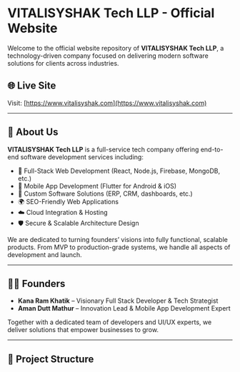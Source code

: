 # VITALISYSHAK Tech LLP - Official Website

Welcome to the official website repository of **VITALISYSHAK Tech LLP**, a technology-driven company focused on delivering modern software solutions for clients across industries.

## 🌐 Live Site

Visit: [https://www.vitalisyshak.com](https://www.vitalisyshak.com)

---

## 🚀 About Us

**VITALISYSHAK Tech LLP** is a full-service tech company offering end-to-end software development services including:

- 🔧 Full-Stack Web Development (React, Node.js, Firebase, MongoDB, etc.)
- 📱 Mobile App Development (Flutter for Android & iOS)
- 🧠 Custom Software Solutions (ERP, CRM, dashboards, etc.)
- 🌍 SEO-Friendly Web Applications
- ☁️ Cloud Integration & Hosting
- 🛡️ Secure & Scalable Architecture Design

We are dedicated to turning founders’ visions into fully functional, scalable products. From MVP to production-grade systems, we handle all aspects of development and launch.

---

## 👨‍💻 Founders

- **Kana Ram Khatik** – Visionary Full Stack Developer & Tech Strategist  
- **Aman Dutt Mathur** – Innovation Lead & Mobile App Development Expert  

Together with a dedicated team of developers and UI/UX experts, we deliver solutions that empower businesses to grow.

---

## 📂 Project Structure

